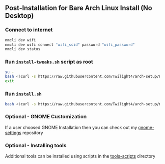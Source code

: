 ## Post-Installation for Bare Arch Linux Install (No Desktop)
### Connect to internet
```bash
nmcli dev wifi
nmcli dev wifi connect "wifi_ssid" password "wifi_password"
nmcli dev status
```

### Run `install-tweaks.sh` script as root
```bash
su -
bash <(curl -s https://raw.githubusercontent.com/Twilight4/arch-setup/main/install-tweaks.sh)
exit
```

### Run `install.sh`
```bash
bash <(curl -s https://raw.githubusercontent.com/Twilight4/arch-setup/main/install-tweaks.sh)
```
### Optional - GNOME Customization
If a user choosed GNOME Installation then you can check out my [gnome-settings](https://github.com/Twilight4/gnome-settings/) repository

### Optional - Installing tools
Additional tools can be installed using scripts in the [tools-scripts](https://github.com/Twilight4/arch-setup/tree/main/tools-scripts) directory
